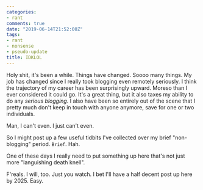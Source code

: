 ```yaml
---
categories:
- rant
comments: true
date: "2019-06-14T21:52:00Z"
tags:
- rant
- nonsense
- pseudo-update
title: IDKLOL
---
```


Holy shit, it's been a while. Things have changed. Soooo many things. My job has
changed since I really took blogging even remotely seriously. I think the
trajectory of my career has been surprisingly upward. Moreso than I ever
considered it could go. It's a great thing, but it also taxes my ability to do
any *serious blogging*. I also have been so entirely out of the scene that I
pretty much don't keep in touch with anyone anymore, save for one or two
individuals.  

Man, I can't even. I just can't even.  

So I might post up a few useful tidbits I've collected over my brief
"non-blogging" period. `Brief`. Hah.  

One of these days I really need to put something up here that's not just more
"languishing death knell".  

F'reals. I will, too. Just you watch. I bet I'll have a half decent post up here
by 2025. Easy.  
